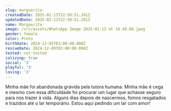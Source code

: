 ```yaml
---
slug: marguerita
createdDate: 2025-02-13T22:50:51.281Z
updatedDate: 2025-02-13T22:50:51.281Z
name: Marguerita
image: /src/assets/WhatsApp Image 2025-02-13 at 19.49.06.jpeg
gender: female
color: Preto
birthDate: 2024-12-05T03:00:00.000Z
rescueDate: 2024-12-09T03:00:00.000Z
tested: not-tested
coliving: true
social: '3'
playful: '3'
loving: '3'
---
```


Minha mãe foi abandonada grávida pela tutora humana. Minha mãe é cega e mesmo com essa dificuldade foi procurar um lugar que achasse seguro para nos trazer à vida. Alguns dias depois de nascermos, fomos resgatados e trazidos até o lar temporário. Estou aqui pedindo um lar com amor!
